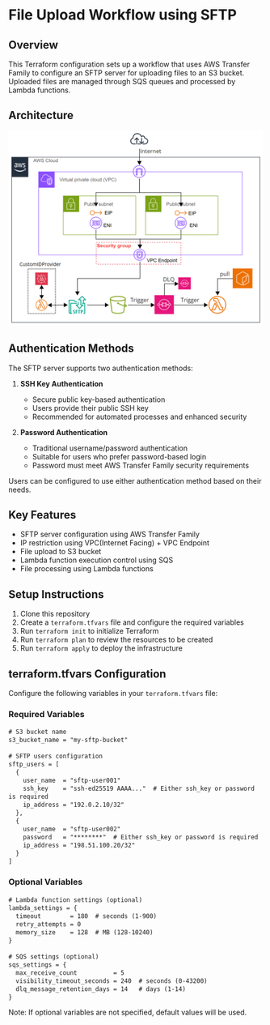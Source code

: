 # File Upload Workflow using SFTP

## Overview

This Terraform configuration sets up a workflow that uses AWS Transfer Family to configure an SFTP server for uploading files to an S3 bucket. Uploaded files are managed through SQS queues and processed by Lambda functions.

## Architecture
![alt text](images/image.png)

## Authentication Methods

The SFTP server supports two authentication methods:

1. **SSH Key Authentication**
   - Secure public key-based authentication
   - Users provide their public SSH key
   - Recommended for automated processes and enhanced security

2. **Password Authentication**
   - Traditional username/password authentication
   - Suitable for users who prefer password-based login
   - Password must meet AWS Transfer Family security requirements

Users can be configured to use either authentication method based on their needs.

## Key Features

- SFTP server configuration using AWS Transfer Family
- IP restriction using VPC(Internet Facing) + VPC Endpoint
- File upload to S3 bucket
- Lambda function execution control using SQS
- File processing using Lambda functions

## Setup Instructions

1. Clone this repository
2. Create a `terraform.tfvars` file and configure the required variables
3. Run `terraform init` to initialize Terraform
4. Run `terraform plan` to review the resources to be created
5. Run `terraform apply` to deploy the infrastructure

## terraform.tfvars Configuration

Configure the following variables in your `terraform.tfvars` file:

### Required Variables

```hcl
# S3 bucket name
s3_bucket_name = "my-sftp-bucket"

# SFTP users configuration
sftp_users = [
  {
    user_name  = "sftp-user001"
    ssh_key    = "ssh-ed25519 AAAA..."  # Either ssh_key or password is required
    ip_address = "192.0.2.10/32"
  },
  {
    user_name  = "sftp-user002"
    password   = "********"  # Either ssh_key or password is required
    ip_address = "198.51.100.20/32"
  }
]
```

### Optional Variables

```hcl
# Lambda function settings (optional)
lambda_settings = {
  timeout        = 180  # seconds (1-900)
  retry_attempts = 0
  memory_size    = 128  # MB (128-10240)
}

# SQS settings (optional)
sqs_settings = {
  max_receive_count          = 5
  visibility_timeout_seconds = 240  # seconds (0-43200)
  dlq_message_retention_days = 14   # days (1-14)
}
```

Note: If optional variables are not specified, default values will be used.
